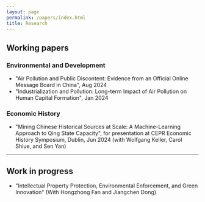 ```yaml
---
layout: page
permalink: /papers/index.html
title: Research
---
```

## Working papers
### Environmental and Development
 - "Air Pollution and Public Discontent: Evidence from an Official Online Message Board in China", Aug 2024
 - "Industrialization and Pollution: Long-term Impact of Air Pollution on Human Capital Formation", Jan 2024
### Economic History
 - "Mining Chinese Historical Sources at Scale: A Machine-Learning Approach to Qing State Capacity", for presentation at CEPR Economic History Symposium, Dublin, Jun 2024 (with Wolfgang Keller, Carol Shiue, and Sen Yan)
---

## Work in progress

- "Intellectual Property Protection, Environmental Enforcement, and Green Innovation" (With Hongzhong Fan and Jiangchen Dong) 
